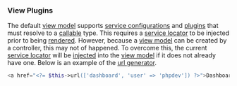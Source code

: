 ### View Plugins
The default [view model](https://github.com/mvc5/mvc5/blob/master/src/ViewModel.php) supports [service configurations](#dependency-injection) and [plugins](/plugins) that must resolve to a [callable](http://php.net/manual/en/language.types.callable.php) type. This requires a [service locator](https://github.com/mvc5/mvc5/blob/master/src/Service/Service.php) to be injected prior to being [rendered](https://github.com/mvc5/mvc5/blob/master/src/View/Template/Render.php). However, because a [view model](https://github.com/mvc5/mvc5/blob/master/src/ViewModel.php) can be created by a controller, this may not of happened. To overcome this, the current [service locator](https://github.com/mvc5/mvc5/blob/master/src/Service/Service.php) will be [injected](https://github.com/mvc5/mvc5/blob/master/src/View/Template/Model.php#L49) into the [view model](https://github.com/mvc5/mvc5/blob/master/src/ViewModel.php) if it does not already have one. Below is an example of the [url generator](#url-generator).
```php
<a href="<?= $this->url(['dashboard', 'user' => 'phpdev']) ?>">Dashboard</a>
```

